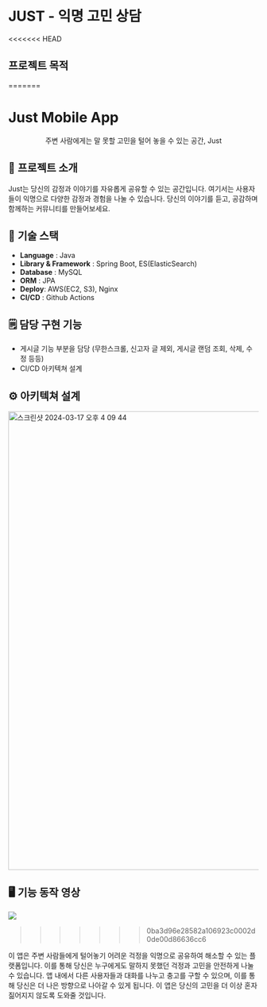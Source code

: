 # JUST - 익명 고민 상담

<<<<<<< HEAD
## 프로젝트 목적
=======

# Just Mobile App

<p align="center">
주변 사람에게는 말 못할 고민을 털어 놓을 수 있는 공간, Just  <br>

## 🚪 프로젝트 소개
Just는 당신의 감정과 이야기를 자유롭게 공유할 수 있는 공간입니다. 여기서는 사용자들이 익명으로 다양한 감정과 경험을 나눌 수 있습니다. 당신의 이야기를 듣고, 공감하며 함께하는 커뮤니티를 만들어보세요.

## 🔧 기술 스택
-   **Language**  : Java
-   **Library & Framework**  : Spring Boot, ES(ElasticSearch)
-   **Database**  : MySQL
-   **ORM**  : JPA
-   **Deploy**: AWS(EC2, S3), Nginx
-   **CI/CD**  : Github Actions
  
## 🗒️ 담당 구현 기능
- 게시글 기능 부분을 담당 (무한스크롤, 신고자 글 제외, 게시글 랜덤 조회, 삭제, 수정 등등)
- CI/CD 아키텍쳐 설계



## ⚙️ 아키텍쳐 설계 
<img width="924" alt="스크린샷 2024-03-17 오후 4 09 44" src="https://github.com/inje-megabrain/JUST-be/assets/96710732/d7f5597e-e78b-458b-92f0-641371089963">



## 🖥️ 기능 동작 영상 
[![](https://github.com/inje-megabrain/JUST-FE/raw/main/readme_images/ui.gif)](https://github.com/inje-megabrain/JUST-FE/blob/main/readme_images/ui.gif)
>>>>>>> 0ba3d96e28582a106923c0002d0de00d86636cc6

이 앱은 주변 사람들에게 털어놓기 어려운 걱정을 익명으로 공유하여 해소할 수 있는 플랫폼입니다. 이를 통해 당신은 누구에게도 말하지 못했던 걱정과 고민을 안전하게 나눌 수 있습니다. 앱 내에서 다른 사용자들과 대화를 나누고 충고를 구할 수 있으며, 이를 통해 당신은 더 나은 방향으로 나아갈 수 있게 됩니다. 이 앱은 당신의 고민을 더 이상 혼자 짊어지지 않도록 도와줄 것입니다.